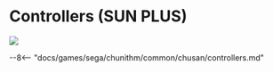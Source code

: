 # Controllers (SUN PLUS)
<img class="header-logo" src="/img/sega/chunithm/sunplus/logo.png">

--8<-- "docs/games/sega/chunithm/common/chusan/controllers.md"
